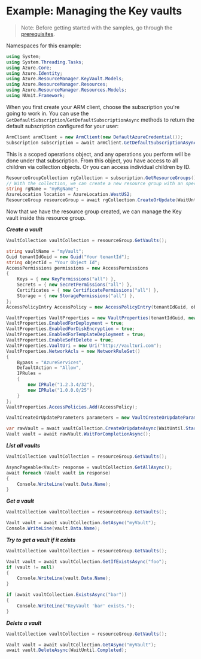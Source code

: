# Example: Managing the Key vaults

>Note: Before getting started with the samples, go through the [prerequisites](https://github.com/Azure/azure-sdk-for-net/tree/main/sdk/resourcemanager/Azure.ResourceManager#prerequisites).

Namespaces for this example:

```C# Snippet:Manage_KeyVaults_Namespaces
using System;
using System.Threading.Tasks;
using Azure.Core;
using Azure.Identity;
using Azure.ResourceManager.KeyVault.Models;
using Azure.ResourceManager.Resources;
using Azure.ResourceManager.Resources.Models;
using NUnit.Framework;
```

When you first create your ARM client, choose the subscription you're going to work in. You can use the `GetDefaultSubscription`/`GetDefaultSubscriptionAsync` methods to return the default subscription configured for your user:

```C# Snippet:Readme_DefaultSubscription
ArmClient armClient = new ArmClient(new DefaultAzureCredential());
Subscription subscription = await armClient.GetDefaultSubscriptionAsync();
```

This is a scoped operations object, and any operations you perform will be done under that subscription. From this object, you have access to all children via collection objects. Or you can access individual children by ID.

```C# Snippet:Readme_GetResourceGroupCollection
ResourceGroupCollection rgCollection = subscription.GetResourceGroups();
// With the collection, we can create a new resource group with an specific name
string rgName = "myRgName";
AzureLocation location = AzureLocation.WestUS2;
ResourceGroup resourceGroup = await rgCollection.CreateOrUpdate(WaitUntil.Completed, rgName, new ResourceGroupData(location)).WaitForCompletionAsync();
```

Now that we have the resource group created, we can manage the Key vault inside this resource group.

***Create a vault***

```C# Snippet:Managing_KeyVaults_CreateAVault
VaultCollection vaultCollection = resourceGroup.GetVaults();

string vaultName = "myVault";
Guid tenantIdGuid = new Guid("Your tenantId");
string objectId = "Your Object Id";
AccessPermissions permissions = new AccessPermissions
{
    Keys = { new KeyPermissions("all") },
    Secrets = { new SecretPermissions("all") },
    Certificates = { new CertificatePermissions("all") },
    Storage = { new StoragePermissions("all") },
};
AccessPolicyEntry AccessPolicy = new AccessPolicyEntry(tenantIdGuid, objectId, permissions);

VaultProperties VaultProperties = new VaultProperties(tenantIdGuid, new KeyVaultSku(KeyVaultSkuFamily.A, KeyVaultSkuName.Standard));
VaultProperties.EnabledForDeployment = true;
VaultProperties.EnabledForDiskEncryption = true;
VaultProperties.EnabledForTemplateDeployment = true;
VaultProperties.EnableSoftDelete = true;
VaultProperties.VaultUri = new Uri("http://vaulturi.com");
VaultProperties.NetworkAcls = new NetworkRuleSet()
{
    Bypass = "AzureServices",
    DefaultAction = "Allow",
    IPRules =
    {
        new IPRule("1.2.3.4/32"),
        new IPRule("1.0.0.0/25")
    }
};
VaultProperties.AccessPolicies.Add(AccessPolicy);

VaultCreateOrUpdateParameters parameters = new VaultCreateOrUpdateParameters(AzureLocation.WestUS, VaultProperties);

var rawVault = await vaultCollection.CreateOrUpdateAsync(WaitUntil.Started, vaultName, parameters).ConfigureAwait(false);
Vault vault = await rawVault.WaitForCompletionAsync();
```

***List all vaults***

```C# Snippet:Managing_KeyVaults_ListAllVaults
VaultCollection vaultCollection = resourceGroup.GetVaults();

AsyncPageable<Vault> response = vaultCollection.GetAllAsync();
await foreach (Vault vault in response)
{
    Console.WriteLine(vault.Data.Name);
}
```

***Get a vault***

```C# Snippet:Managing_KeyVaults_GetAVault
VaultCollection vaultCollection = resourceGroup.GetVaults();

Vault vault = await vaultCollection.GetAsync("myVault");
Console.WriteLine(vault.Data.Name);
```

***Try to get a vault if it exists***

```C# Snippet:Managing_KeyVaults_GetAVaultIfExists
VaultCollection vaultCollection = resourceGroup.GetVaults();

Vault vault = await vaultCollection.GetIfExistsAsync("foo");
if (vault != null)
{
    Console.WriteLine(vault.Data.Name);
}

if (await vaultCollection.ExistsAsync("bar"))
{
    Console.WriteLine("KeyVault 'bar' exists.");
}
```

***Delete a vault***

```C# Snippet:Managing_KeyVaults_DeleteAVault
VaultCollection vaultCollection = resourceGroup.GetVaults();

Vault vault = await vaultCollection.GetAsync("myVault");
await vault.DeleteAsync(WaitUntil.Completed);
```
